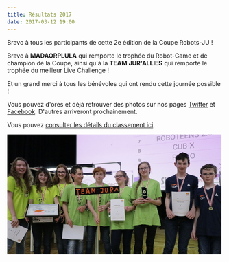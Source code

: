 ```yaml
---
title: Résultats 2017
date: 2017-03-12 19:00
---
```


Bravo à tous les participants de cette 2e édition de la Coupe Robots-JU !

Bravo à **MADAORPLULA** qui remporte le trophée du Robot-Game et de champion de la Coupe, ainsi qu'à la **TEAM JUR'ALLIES** qui remporte le trophée du meilleur Live Challenge !

Et un grand merci à tous les bénévoles qui ont rendu cette journée possible !

Vous pouvez d'ores et déjà retrouver des photos sur nos pages [Twitter](https://twitter.com/CoupeRobotsJU) et [Facebook](https://www.facebook.com/Coupe-Robots-JU-680197138827496/).
D'autres arriveront prochainement.

Vous pouvez [consulter les détails du classement ici](/resultats).

[![Photo des champions](/media/photos/champions-2017.jpg)](https://twitter.com/CoupeRobotsJU/status/840714739978240000)
